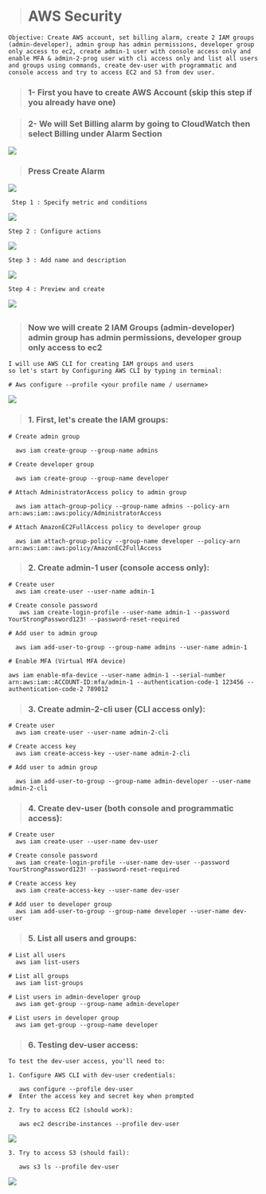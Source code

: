 > # AWS Security

```
Objective: Create AWS account, set billing alarm, create 2 IAM groups (admin-developer), admin group has admin permissions, developer group only access to ec2, create admin-1 user with console access only and enable MFA & admin-2-prog user with cli access only and list all users and groups using commands, create dev-user with programmatic and console access and try to access EC2 and S3 from dev user.
```

> ### 1- First you have to create AWS Account (skip this step if you already have one)

> ### 2- We will Set Billing alarm by going to CloudWatch then select Billing under Alarm Section

![](screenshots/cloud.jpg)

> ### Press Create Alarm

![](screenshots/Xnip2024-12-05_19-17-05.jpg)

     Step 1 : Specify metric and conditions

![](screenshots/metric.jpg)

    Step 2 : Configure actions

![](screenshots/sns.jpg)

    Step 3 : Add name and description

![](screenshots/des.jpg)

    Step 4 : Preview and create

![](screenshots/alarm.jpg)

##

> ### Now we will create 2 IAM Groups (admin-developer) admin group has admin permissions, developer group only access to ec2

    I will use AWS CLI for creating IAM groups and users
    so let's start by Configuring AWS CLI by typing in terminal:

    # Aws configure --profile <your profile name / username>

![](screenshots/cliAWS.jpg)

> ### 1. First, let's create the IAM groups:

    # Create admin group

      aws iam create-group --group-name admins

    # Create developer group

      aws iam create-group --group-name developer

    # Attach AdministratorAccess policy to admin group

      aws iam attach-group-policy --group-name admins --policy-arn arn:aws:iam::aws:policy/AdministratorAccess

    # Attach AmazonEC2FullAccess policy to developer group

      aws iam attach-group-policy --group-name developer --policy-arn arn:aws:iam::aws:policy/AmazonEC2FullAccess

> ### 2. Create admin-1 user (console access only):

    # Create user
      aws iam create-user --user-name admin-1

    # Create console password
       aws iam create-login-profile --user-name admin-1 --password YourStrongPassword123! --password-reset-required

    # Add user to admin group

      aws iam add-user-to-group --group-name admins --user-name admin-1

    # Enable MFA (Virtual MFA device)

    aws iam enable-mfa-device --user-name admin-1 --serial-number arn:aws:iam::ACCOUNT-ID:mfa/admin-1 --authentication-code-1 123456 --authentication-code-2 789012

> ### 3. Create admin-2-cli user (CLI access only):

    # Create user
      aws iam create-user --user-name admin-2-cli

    # Create access key
      aws iam create-access-key --user-name admin-2-cli

    # Add user to admin group

      aws iam add-user-to-group --group-name admin-developer --user-name admin-2-cli

> ### 4. Create dev-user (both console and programmatic access):

    # Create user
      aws iam create-user --user-name dev-user

    # Create console password
      aws iam create-login-profile --user-name dev-user --password YourStrongPassword123! --password-reset-required

    # Create access key
      aws iam create-access-key --user-name dev-user

    # Add user to developer group
      aws iam add-user-to-group --group-name developer --user-name dev-user

> ### 5. List all users and groups:

    # List all users
      aws iam list-users

    # List all groups
      aws iam list-groups

    # List users in admin-developer group
      aws iam get-group --group-name admin-developer

    # List users in developer group
      aws iam get-group --group-name developer

> ### 6. Testing dev-user access:

    To test the dev-user access, you'll need to:

    1. Configure AWS CLI with dev-user credentials:

       aws configure --profile dev-user
    #  Enter the access key and secret key when prompted

    2. Try to access EC2 (should work):

       aws ec2 describe-instances --profile dev-user

![](screenshots/devUser.jpg)

    3. Try to access S3 (should fail):

       aws s3 ls --profile dev-user

![](screenshots/dev.jpg)
